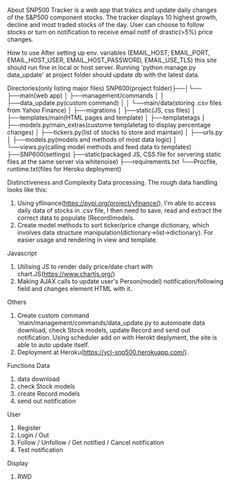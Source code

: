 About
SNP500 Tracker is a web app that trakcs and update daily changes of the S&P500 component stocks. 
The tracker displays 10 highest growth, decline and most traded stocks of the day. User can choose to follow stocks or turn on notification to receive email notif of drastic(>5%) price changes.

How to use
After setting up env. variables (EMAIL_HOST, EMAIL_PORT, EMAIL_HOST_USER, EMAIL_HOST_PASSWORD, EMAIL_USE_TLS) this site should run fine in local or host server.
Running 'python manage.py data_update' at project folder should update db with the latest data.

Directories(only listing major files)
SNP600(project folder)├──│└──
├──main(web app)
│   ├──management/commands
│   │   ├──data_update.py(custom command)
│   │   └──main/data(storing .csv files from Yahoo Finance)
│   ├──migrations
│   ├──static(JS, css files)
│   ├──templates/main(HTML pages and template)
│   ├──templatetags
│   ├──models.py/main_extras(custome templatetag to display percentage changes)
│   ├──tickers.py(list of stocks to store and maintain)
│   ├──urls.py
│   ├──models.py(models and methods of most data logic)
│   └──views.py(calling model methods and feed data to templates)
├──SNP600(settings)
├──static(packaged JS, CSS file for servering static files at the same server via whitenoise)
├──requirements.txt
└──Procfile, runtime.txt(files for Heroku deployment)

Distinctiveness and Complexity
Data processing. The rough data handling looks like this:
1. Using yflinance(https://pypi.org/project/yfinance/), I'm able to access daily data of stocks in .csv file, I then need to save, read and extract the correct data to populate (Record)models.
2. Create model methods to sort ticker/price change dictionary, which involves data structure manipulation(dictionary->list->dictionary). For easier usage and rendering in view and template.

Javascript
1. Utilising JS to render daily price/date chart with chart.JS(https://www.chartjs.org/)
2. Making AJAX calls to update user's Person(model) notification/following field and changes element HTML with it. 

Others
1. Create custom command 'main/management/commands/data_update.py to automoate data download, check Stock models, update Record and send out notification. Using scheduler add on with Herokt deplyment, the site is able to auto update itself.
2. Deployment at Heroku(https://ycl-snp500.herokuapp.com/). 

Functions
Data
1. data download 
2. check Stock models
3. create Record models
4. send out notification

User
1. Register 
2. Login / Out
3. Follow / Unfollow / Get notified / Cancel notification
4. Test notification

Display
1. RWD